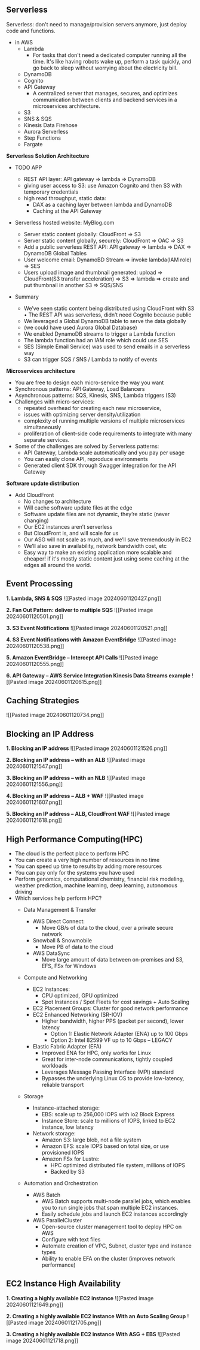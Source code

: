 ## Serverless
Serverless: don't need to manage/provision servers anymore, just deploy code and functions.
- in AWS
	- Lambda
		- For tasks that don't need a dedicated computer running all the time. It's like having robots wake up, perform a task quickly, and go back to sleep without worrying about the electricity bill.
	- DynamoDB
	- Cognito
	- API Gateway
		- A centralized server that manages, secures, and optimizes communication between clients and backend services in a microservices architecture.
	- S3
	- SNS & SQS
	- Kinesis Data Firehose
	- Aurora Serverless
	- Step Functions
	- Fargate

**Serverless Solution Architecture**
- TODO APP
	- REST API layer: API gateway => lambda => DynamoDB
	- giving user access to S3: use Amazon Cognito and then S3 with temporary credentials
	- high read throughput, static data: 
		- DAX as a caching layer between lambda and DynamoDB
		- Caching at the API Gateway

- Serverless hosted website: MyBlog.com
	- Server static content globally: CloudFront => S3
	- Server static content globally, securely: CloudFront => OAC => S3
	- Add a public serverless REST API: API gateway => lambda => DAX => DynamoDB Global Tables
	- User welcome email: DynamoBD Stream => invoke lambda(IAM role) => SES
	- Users upload image and thumbnail generated: upload => CloudFront(S3 transfer acceleration) => S3 => lambda => create and put thumbnail in another S3 => SQS/SNS

- Summary
	- We’ve seen static content being distributed using CloudFront with S3 • The REST API was serverless, didn’t need Cognito because public  
	- We leveraged a Global DynamoDB table to serve the data globally  
	- (we could have used Aurora Global Database)
	- We enabled DynamoDB streams to trigger a Lambda function  
	- The lambda function had an IAM role which could use SES  
	- SES (Simple Email Service) was used to send emails in a serverless way
	- S3 can trigger SQS / SNS / Lambda to notify of events

**Microservices architecture**
- You are free to design each micro-service the way you want
- Synchronous patterns: API Gateway, Load Balancers  
- Asynchronous patterns: SQS, Kinesis, SNS, Lambda triggers (S3)
- Challenges with micro-services:  
	- repeated overhead for creating each new microservice,  
	- issues with optimizing server density/utilization  
	- complexity of running multiple versions of multiple microservices simultaneously  
	- proliferation of client-side code requirements to integrate with many separate services.
- Some of the challenges are solved by Serverless patterns:  
	- API Gateway, Lambda scale automatically and you pay per usage  
	- You can easily clone API, reproduce environments  
	- Generated client SDK through Swagger integration for the API Gateway

**Software update distribution**
- Add CloudFront
	- No changes to architecture  
	- Will cache software update files at the edge  
	- Software update files are not dynamic, they’re static (never changing)
	- Our EC2 instances aren’t serverless  
	- But CloudFront is, and will scale for us  
	- Our ASG will not scale as much, and we’ll save tremendously in EC2
	- We’ll also save in availability, network bandwidth cost, etc  
	- Easy way to make an existing application more scalable and cheaper! if it's mostly static content just using some caching at the edges all around the world.

## Event Processing

**1. Lambda, SNS & SQS**
![[Pasted image 20240601120427.png]]

**2. Fan Out Pattern: deliver to multiple SQS**
![[Pasted image 20240601120501.png]]

**3. S3 Event Notifications**
![[Pasted image 20240601120521.png]]

**4. S3 Event Notifications with Amazon EventBridge**
![[Pasted image 20240601120538.png]]

**5. Amazon EventBridge – Intercept API Calls**
![[Pasted image 20240601120555.png]]

**6. API Gateway – AWS Service Integration Kinesis Data Streams example**
![[Pasted image 20240601120615.png]]

## Caching Strategies
![[Pasted image 20240601120734.png]]

## Blocking an IP Address
**1. Blocking an IP address**
![[Pasted image 20240601121526.png]]

**2. Blocking an IP address – with an ALB**
![[Pasted image 20240601121547.png]]

**3. Blocking an IP address – with an NLB**
![[Pasted image 20240601121556.png]]

**4. Blocking an IP address – ALB + WAF**
![[Pasted image 20240601121607.png]]

**5. Blocking an IP address – ALB, CloudFront WAF**
![[Pasted image 20240601121618.png]]

## High Performance Computing(HPC)
- The cloud is the perfect place to perform HPC
- You can create a very high number of resources in no time
- You can speed up time to results by adding more resources
- You can pay only for the systems you have used
- Perform genomics, computational chemistry, financial risk modeling, weather prediction, machine learning, deep learning, autonomous driving
- Which services help perform HPC?
	- Data Management & Transfer
		- AWS Direct Connect:  
			- Move GB/s of data to the cloud, over a private secure network
		- Snowball & Snowmobile  
			- Move PB of data to the cloud
		- AWS DataSync  
			- Move large amount of data between on-premises and S3, EFS, FSx for Windows
	
	- Compute and Networking
		- EC2 Instances:  
			- CPU optimized, GPU optimized  
			- Spot Instances / Spot Fleets for cost savings + Auto Scaling
		- EC2 Placement Groups: Cluster for good network performance
		- EC2 Enhanced Networking (SR-IOV)  
			- Higher bandwidth, higher PPS (packet per second), lower latency
				- Option 1: Elastic Network Adapter (ENA) up to 100 Gbps  
				- Option 2: Intel 82599 VF up to 10 Gbps – LEGACY
		- Elastic Fabric Adapter (EFA)
			- Improved ENA for HPC, only works for Linux
			- Great for inter-node communications, tightly coupled workloads
			- Leverages Message Passing Interface (MPI) standard
			- Bypasses the underlying Linux OS to provide low-latency, reliable transport

	- Storage
		- Instance-attached storage:  
			- EBS: scale up to 256,000 IOPS with io2 Block Express  
			- Instance Store: scale to millions of IOPS, linked to EC2 instance, low latency
		- Network storage:
			- Amazon S3: large blob, not a file system
			- Amazon EFS: scale IOPS based on total size, or use provisioned IOPS
			- Amazon FSx for Lustre:  
				- HPC optimized distributed file system, millions of IOPS
				- Backed by S3

	- Automation and Orchestration
		- AWS Batch
			- AWS Batch supports multi-node parallel jobs, which enables you to run single jobs that span multiple EC2 instances.
			- Easily schedule jobs and launch EC2 instances accordingly
		- AWS ParallelCluster
			- Open-source cluster management tool to deploy HPC on AWS
			- Configure with text files
			- Automate creation of VPC, Subnet, cluster type and instance types
			- Ability to enable EFA on the cluster (improves network performance)
	
## EC2 Instance High Availability
**1. Creating a highly available EC2 instance**
![[Pasted image 20240601121649.png]]

**2. Creating a highly available EC2 instance With an Auto Scaling Group**
![[Pasted image 20240601121705.png]]

**3. Creating a highly available EC2 instance With ASG + EBS**
![[Pasted image 20240601121718.png]]

